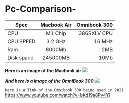 # Pc-Comparison-

| Spec          | Macbook Air | Omnibook 300 |
| -------------|:-------------:| -----:|
| CPU           | M1 Chip      | 386SXLV CPU |
| CPU SPEED     | 3.2 GHz      |   16 MHz     |
| Ram           | 8000Mb    |   2MB       |
| Disk space    | 245000MB   |   10Mb       |

**Here is an image of the Macbook air**
![](https://support.apple.com/library/APPLE/APPLECARE_ALLGEOS/SP825/macbookair_2x.png)

***And here is a image of the OmniBook 300***
![](https://i0.wp.com/geardiary.com/wp-content/uploads/2013/09/HP-Omnibook-300-SS1.jpg?fit=2188%2C1822&ssl=1)


```Here is a link of the Omnibook 300 being used in 2021```
[](https://www.youtube.com/watch?v=bKd19a8Pv4Y)https://www.youtube.com/watch?v=bKd19a8Pv4Y)

